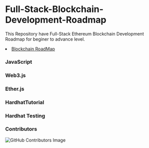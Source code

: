 # Full-Stack-Blockchain-Development-Roadmap
This Repository have Full-Stack Ethereum Blockchain Development Roadmap for beginer to advance level.
<li class="masthead__menu-item">
    <a href="https://betterprogramming.pub/how-to-become-a-blockchain-engineer-fa4386a0504f">Blockchain RoadMap</a>
</li>

### JavaScript
### Web3.js
### Ether.js
### HardhatTutorial
### Hardhat Testing

### Contributors
![GitHub Contributors Image](https://contrib.rocks/image?repo=jitendragangwar123/Full-Stack-Blockchain-Development-Roadmap)


